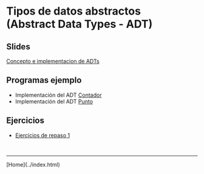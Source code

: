 # Tipos de datos abstractos<BR>(Abstract Data Types - ADT)

## Slides

[Concepto e implementacion de ADTs](../slides/01.1-ADT-sem01.pdf)

## Programas ejemplo
- Implementación del ADT [Contador](Contador.html)  
- Implementación del ADT [Punto](Punto2D.html)  


## Ejercicios

- [Ejercicios de repaso 1](Ejercicios1.pdf)  

<BR>
<HR>
[Home](../index.html)
<BR>

